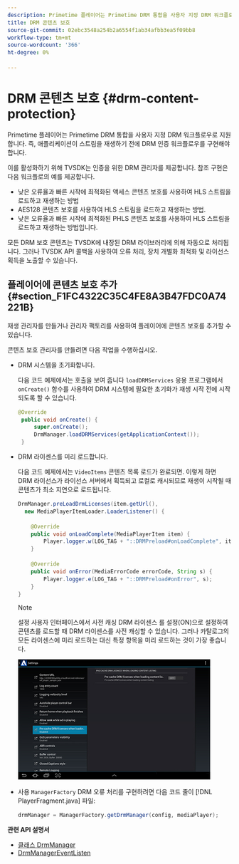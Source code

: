```yaml
---
description: Primetime 플레이어는 Primetime DRM 통합을 사용자 지정 DRM 워크플로우로 지원합니다. 즉, 애플리케이션이 스트림을 재생하기 전에 DRM 인증 워크플로우를 구현해야 합니다.
title: DRM 콘텐츠 보호
source-git-commit: 02ebc3548a254b2a6554f1ab34afbb3ea5f09bb8
workflow-type: tm+mt
source-wordcount: '366'
ht-degree: 0%

---
```


# DRM 콘텐츠 보호 {#drm-content-protection}

Primetime 플레이어는 Primetime DRM 통합을 사용자 지정 DRM 워크플로우로 지원합니다. 즉, 애플리케이션이 스트림을 재생하기 전에 DRM 인증 워크플로우를 구현해야 합니다.

이를 활성화하기 위해 TVSDK는 인증을 위한 DRM 관리자를 제공합니다. 참조 구현은 다음 워크플로의 예를 제공합니다.

* 낮은 오류율과 빠른 시작에 최적화된 액세스 콘텐츠 보호를 사용하여 HLS 스트림을 로드하고 재생하는 방법
* AES128 콘텐츠 보호를 사용하여 HLS 스트림을 로드하고 재생하는 방법.
* 낮은 오류율과 빠른 시작에 최적화된 PHLS 콘텐츠 보호를 사용하여 HLS 스트림을 로드하고 재생하는 방법입니다.

모든 DRM 보호 콘텐츠는 TVSDK에 내장된 DRM 라이브러리에 의해 자동으로 처리됩니다. 그러나 TVSDK API 콜백을 사용하여 오류 처리, 장치 개별화 최적화 및 라이선스 획득을 노출할 수 있습니다.

## 플레이어에 콘텐츠 보호 추가 {#section_F1FC4322C35C4FE8A3B47FDC0A74221B}

재생 관리자를 만들거나 관리자 팩토리를 사용하여 플레이어에 콘텐츠 보호를 추가할 수 있습니다.

콘텐츠 보호 관리자를 만들려면 다음 작업을 수행하십시오.

* DRM 시스템을 초기화합니다.

  다음 코드 예제에서는 호출을 보여 줍니다 `loadDRMServices` 응용 프로그램에서 `onCreate()` 함수를 사용하여 DRM 시스템에 필요한 초기화가 재생 시작 전에 시작되도록 할 수 있습니다.

  ```java
  @Override 
   public void onCreate() { 
       super.onCreate();  
       DrmManager.loadDRMServices(getApplicationContext()); 
   }
  ```

* DRM 라이센스를 미리 로드합니다.

  다음 코드 예제에서는 `VideoItems` 콘텐츠 목록 로드가 완료되면. 이렇게 하면 DRM 라이선스가 라이선스 서버에서 획득되고 로컬로 캐시되므로 재생이 시작될 때 콘텐츠가 최소 지연으로 로드됩니다.

  ```java
  DrmManager.preLoadDrmLicenses(item.getUrl(),  
    new MediaPlayerItemLoader.LoaderListener() { 
  
      @Override 
      public void onLoadComplete(MediaPlayerItem item) { 
          Player.logger.w(LOG_TAG + "::DRMPreload#onLoadComplete", item.getResource().getUrl()); 
      } 
  
      @Override 
      public void onError(MediaErrorCode errorCode, String s) { 
          Player.logger.e(LOG_TAG + "::DRMPreload#onError", s); 
      } 
  } 
  ```

  >[!NOTE]
  >
  >설정 사용자 인터페이스에서 사전 캐싱 DRM 라이센스 를 설정(ON)으로 설정하여 콘텐츠를 로드할 때 DRM 라이센스를 사전 캐싱할 수 있습니다. 그러나 카탈로그의 모든 라이센스에 미리 로드하는 대신 특정 항목을 미리 로드하는 것이 가장 좋습니다.
  >
  >![](assets/precache-drm-licenses.jpg)

* 사용 `ManagerFactory` DRM 오류 처리를 구현하려면 다음 코드 줄이 [!DNL PlayerFragment.java] 파일:

  ```java
  drmManager = ManagerFactory.getDrmManager(config, mediaPlayer);
  ```

**관련 API 설명서**

* [클래스 DrmManager](https://help.adobe.com/en_US/primetime/api/reference_implementation/android/javadoc/com/adobe/primetime/reference/manager/DrmManager.html)
* [DrmManagerEventListen](https://help.adobe.com/en_US/primetime/api/reference_implementation/android/javadoc/com/adobe/primetime/reference/manager/DrmManager.DrmManagerEventListener.html)
